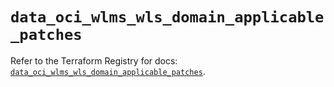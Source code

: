 # `data_oci_wlms_wls_domain_applicable_patches`

Refer to the Terraform Registry for docs: [`data_oci_wlms_wls_domain_applicable_patches`](https://registry.terraform.io/providers/hashicorp/oci/7.19.0/docs/data-sources/wlms_wls_domain_applicable_patches).
